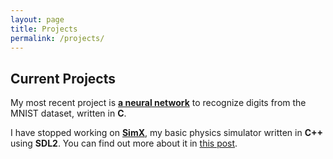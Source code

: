 ```yaml
---
layout: page
title: Projects
permalink: /projects/
---
```


## Current Projects

My most recent project is [**a neural network**](https://github.com/dmicz/NNDigitKit/) to recognize digits from the MNIST dataset, written in **C**.

I have stopped working on [**SimX**](https://github.com/dmicz/SimX/), my basic physics simulator written in **C++** using **SDL2**. You can find out more about it
in [this post](/_posts/2023-09-20-simx-intro.markdown).